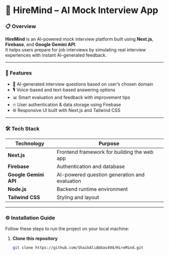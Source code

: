 # 🤖 HireMind – AI Mock Interview App

### 📋 Overview
**HireMind** is an AI-powered mock interview platform built using **Next.js**, **Firebase**, and **Google Gemini API**.  
It helps users prepare for job interviews by simulating real interview experiences with instant AI-generated feedback.

---

### 🚀 Features
- 🧠 AI-generated interview questions based on user’s chosen domain
- 🎙️ Voice-based and text-based answering options
- 📊 Smart evaluation and feedback with improvement tips
- 🔥 User authentication & data storage using Firebase
- 🌐 Responsive UI built with Next.js and Tailwind CSS

---

### 🛠️ Tech Stack
| Technology | Purpose |
|-------------|----------|
| **Next.js** | Frontend framework for building the web app |
| **Firebase** | Authentication and database |
| **Google Gemini API** | AI-powered question generation and evaluation |
| **Node.js** | Backend runtime environment |
| **Tailwind CSS** | Styling and layout |

---

### ⚙️ Installation Guide
Follow these steps to run the project on your local machine:

1. **Clone this repository**
   ```bash
   git clone https://github.com/ShaikAliAbbas494/HireMind.git
